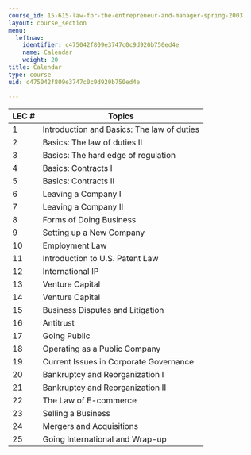 ```yaml
---
course_id: 15-615-law-for-the-entrepreneur-and-manager-spring-2003
layout: course_section
menu:
  leftnav:
    identifier: c475042f809e3747c0c9d920b750ed4e
    name: Calendar
    weight: 20
title: Calendar
type: course
uid: c475042f809e3747c0c9d920b750ed4e

---
```


| LEC # | Topics |
| --- | --- |
| 1 | Introduction and Basics: The law of duties |
| 2 | Basics: The law of duties II |
| 3 | Basics: The hard edge of regulation |
| 4 | Basics: Contracts I |
| 5 | Basics: Contracts II |
| 6 | Leaving a Company I |
| 7 | Leaving a Company II |
| 8 | Forms of Doing Business |
| 9 | Setting up a New Company |
| 10 | Employment Law |
| 11 | Introduction to U.S. Patent Law |
| 12 | International IP |
| 13 | Venture Capital |
| 14 | Venture Capital |
| 15 | Business Disputes and Litigation |
| 16 | Antitrust |
| 17 | Going Public |
| 18 | Operating as a Public Company |
| 19 | Current Issues in Corporate Governance |
| 20 | Bankruptcy and Reorganization I |
| 21 | Bankruptcy and Reorganization II |
| 22 | The Law of E-commerce |
| 23 | Selling a Business |
| 24 | Mergers and Acquisitions |
| 25 | Going International and Wrap-up